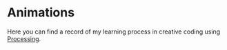 # Animations

Here you can find a record of my learning process in creative coding using [Processing](https://processing.org/).
